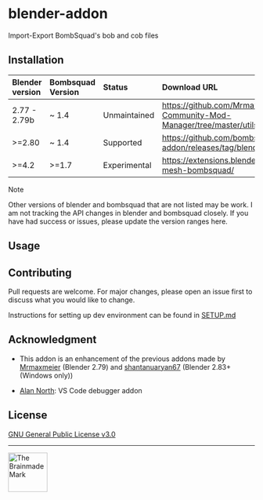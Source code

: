 # blender-addon

Import-Export BombSquad's bob and cob files

## Installation

| Blender version |Bombsquad Version | Status        | Download URL                                                                            |
|:----------------|:-----------------|:--------------|:----------------------------------------------------------------------------------------|
| 2.77 - 2.79b    | ~ 1.4            | Unmaintained  | https://github.com/Mrmaxmeier/BombSquad-Community-Mod-Manager/tree/master/utils/blender |
| >=2.80          | ~ 1.4            | Supported     | https://github.com/bombsquad02420/blender-addon/releases/tag/blender4.2                 |
| >=4.2           | >=1.7            | Experimental  | https://extensions.blender.org/add-ons/io-mesh-bombsquad/                               |

> [!NOTE]
> Other versions of blender and bombsquad that are not listed may be work.
> I am not tracking the API changes in blender and bombsquad closely.
> If you have had success or issues, please update the version ranges here.

## Usage

## Contributing

Pull requests are welcome. For major changes, please open an issue first to discuss what you would like to change.

Instructions for setting up dev environment can be found in [SETUP.md](./SETUP.md)

## Acknowledgment

- This addon is an enhancement of the previous addons made by 
[Mrmaxmeier](https://github.com/Mrmaxmeier/BombSquad-Community-Mod-Manager/tree/master/utils/blender) (Blender 2.79)
and
[shantanuaryan67](https://github.com/shantanuaryan67/BombSquad-Community-Mod-Manager/tree/master/utils/blender_2-80) (Blender 2.83+ (Windows only))

- [Alan North](https://github.com/AlansCodeLog/blender-debugger-for-vscode): VS Code debugger addon

## License

[GNU General Public License v3.0](LICENSE)

----

<picture>
<source
	media="(prefers-color-scheme: dark)"
	srcset="https://brainmade.org/white-logo.svg"
/>
<img
	src="https://brainmade.org/black-logo.svg"
	alt="The Brainmade Mark"
	width="80"
/>
</picture>